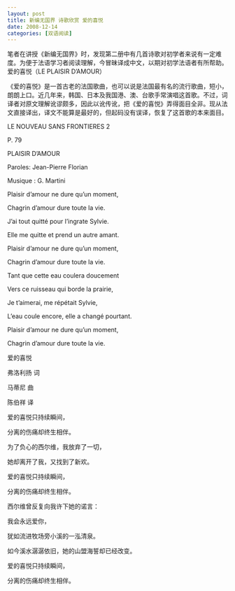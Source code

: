 ```yaml
---
layout: post
title: 新编无国界 诗歌欣赏 爱的喜悦
date: 2008-12-14
categories: [双语阅读]  
---
```


笔者在讲授《新编无国界》时，发现第二册中有几首诗歌对初学者来说有一定难度。为便于法语学习者阅读理解，今冒昧译成中文，以期对初学法语者有所帮助。爱的喜悦（LE PLAISIR D’AMOUR）

《爱的喜悦》是一首古老的法国歌曲，也可以说是法国最有名的流行歌曲，短小，朗朗上口。近几年来，韩国、日本及我国港、澳、台歌手常演唱这首歌。不过，词译者对原文理解讹谬颇多，因此以讹传讹，把《爱的喜悦》弄得面目全非。现从法文直接译出，译文不能算是最好的，但起码没有误译，恢复了这首歌的本来面目。

LE NOUVEAU SANS FRONTIERES 2

P. 79

PLAISIR D’AMOUR

Paroles: Jean-Pierre Florian

Musique : G. Martini

Plaisir d’amour ne dure qu’un moment,

Chagrin d’amour dure toute la vie.

J’ai tout quitté pour l’ingrate Sylvie.

Elle me quitte et prend un autre amant.



Plaisir d’amour ne dure qu’un moment,

Chagrin d’amour dure toute la vie.

Tant que cette eau coulera doucement

Vers ce ruisseau qui borde la prairie,

Je t’aimerai, me répétait Sylvie,

L’eau coule encore, elle a changé pourtant.

Plaisir d’amour ne dure qu’un moment,

Chagrin d’amour dure toute la vie.



爱的喜悦

弗洛利扬 词

马蒂尼 曲

陈伯祥 译

爱的喜悦只持续瞬间，

分离的伤痛却终生相伴。

为了负心的西尔维，我放弃了一切，

她却离开了我，又找到了新欢。

爱的喜悦只持续瞬间，

分离的伤痛却终生相伴。

西尔维曾反复向我许下她的诺言：

我会永远爱你，

犹如流进牧场旁小溪的一泓清泉。

如今溪水潺潺依旧，她的山盟海誓却已经改变。

爱的喜悦只持续瞬间，

分离的伤痛却终生相伴。

